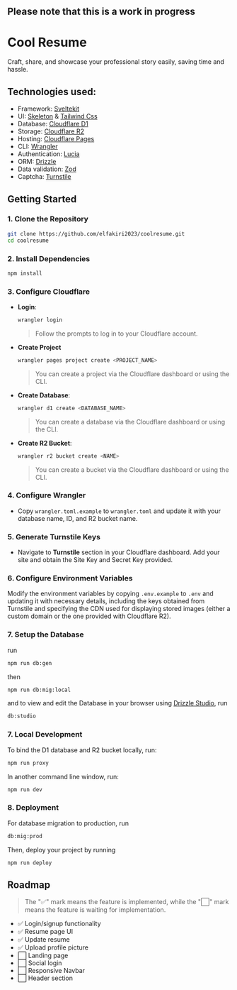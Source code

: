 ## **Please note that this is a work in progress**

# Cool Resume

Craft, share, and showcase your professional story easily, saving time and hassle.

## Technologies used:

-   Framework: [Sveltekit](https://github.com/sveltejs/kit)
-   UI: [Skeleton](https://github.com/skeletonlabs/skeleton) & [Tailwind Css](https://github.com/tailwindlabs/tailwindcss)
-   Database: [Cloudflare D1](https://developers.cloudflare.com/d1)
-   Storage: [Cloudflare R2](https://developers.cloudflare.com/r2)
-   Hosting: [Cloudflare Pages](https://pages.cloudflare.com)
-   CLI: [Wrangler](https://github.com/cloudflare/workers-sdk)
-   Authentication: [Lucia](https://github.com/lucia-auth/lucia)
-   ORM: [Drizzle](https://github.com/drizzle-team/drizzle-or)
-   Data validation: [Zod](https://github.com/colinhacks/zod)
-   Captcha: [Turnstile](https://www.cloudflare.com/products/turnstile)

## Getting Started

### 1. Clone the Repository

```bash
git clone https://github.com/elfakiri2023/coolresume.git
cd coolresume
```

### 2. Install Dependencies

```bash
npm install
```

### 3. Configure Cloudflare

-   **Login**:

    ```bash
    wrangler login
    ```

    > Follow the prompts to log in to your Cloudflare account.

-   **Create Project**

    ```bash
    wrangler pages project create <PROJECT_NAME>
    ```

    > You can create a project via the Cloudflare dashboard or using the CLI.

-   **Create Database**:

    ```bash
    wrangler d1 create <DATABASE_NAME>
    ```

    > You can create a database via the Cloudflare dashboard or using the CLI.

-   **Create R2 Bucket**:
    ```bash
    wrangler r2 bucket create <NAME>
    ```
    > You can create a bucket via the Cloudflare dashboard or using the CLI.

### 4. Configure Wrangler

-   Copy `wrangler.toml.example` to `wrangler.toml` and update it with your database name, ID, and R2 bucket name.

### 5. Generate Turnstile Keys

-   Navigate to **Turnstile** section in your Cloudflare dashboard. Add your site and obtain the Site Key and Secret Key provided.

### 6. Configure Environment Variables

Modify the environment variables by copying `.env.example` to `.env` and updating it with necessary details, including the keys obtained from Turnstile and specifying the CDN used for displaying stored images (either a custom domain or the one provided with Cloudflare R2).

### 7. Setup the Database

run

```bash
npm run db:gen
```

then

```bash
npm run db:mig:local
```

and to view and edit the Database in your browser using [Drizzle Studio](https://orm.drizzle.team/drizzle-studio/overview), run

```bash
db:studio
```

### 7. Local Development

To bind the D1 database and R2 bucket locally, run:

```bash
npm run proxy
```

In another command line window, run:

```bash
npm run dev
```

### 8. Deployment

For database migration to production, run

```bash
db:mig:prod
```

Then, deploy your project by running

```bash
npm run deploy
```

## Roadmap

> The "✅" mark means the feature is implemented, while the "⬜️" mark means the feature is waiting for implementation.

-   ✅ Login/signup functionality
-   ✅ Resume page UI
-   ✅ Update resume
-   ✅ Upload profile picture
-   ⬜️ Landing page
-   ⬜️ Social login
-   ⬜️ Responsive Navbar
-   ⬜️ Header section
